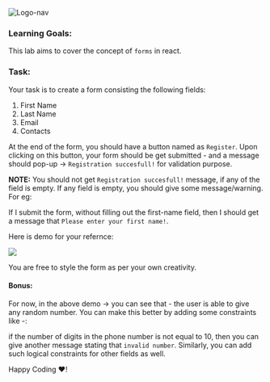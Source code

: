 ![Logo-nav](https://s3.ap-south-1.amazonaws.com/kalvi-education.github.io/front-end-web-development/Kalvium-Logo.png)

### Learning Goals:

This lab aims to cover the concept of `forms` in react.

### Task: 

Your task is to create a form consisting the following fields:

1. First Name
2. Last Name
3. Email
4. Contacts

At the end of the form, you should have a button named as `Register`. Upon clicking on this button, your form should be get submitted - and a message should pop-up -> `Registration succesfull!` for validation purpose.

**NOTE:** You should not get `Registration succesfull!` message, if any of the field is empty. If any field is empty, you should give some message/warning. For eg:

If I submit the form, without filling out the first-name field, then I should get a message that `Please enter your first name!`.

Here is demo for your refernce:

![](https://s3.ap-south-1.amazonaws.com/kalvi-education.github.io/front-end-web-development/form-react.gif)

You are free to style the form as per your own creativity.

#### Bonus:

For now, in the above demo -> you can see that - the user is able to give any random number. You can make this better by adding some constraints like -:

if the number of digits in the phone number is not equal to 10, then you can give another message stating that `invalid number`. Similarly, you can add such logical constraints for other fields as well.

Happy Coding ❤️!
